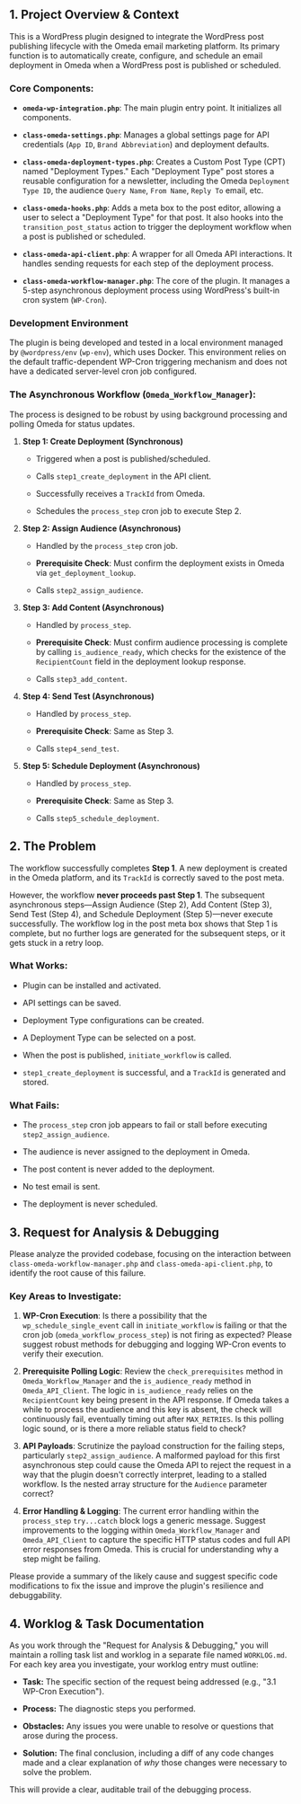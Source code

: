 ## 1\. Project Overview & Context

This is a WordPress plugin designed to integrate the WordPress post publishing lifecycle with the Omeda email marketing platform. Its primary function is to automatically create, configure, and schedule an email deployment in Omeda when a WordPress post is published or scheduled.

### Core Components:

*   **`omeda-wp-integration.php`**: The main plugin entry point. It initializes all components.
    
*   **`class-omeda-settings.php`**: Manages a global settings page for API credentials (`App ID`, `Brand Abbreviation`) and deployment defaults.
    
*   **`class-omeda-deployment-types.php`**: Creates a Custom Post Type (CPT) named "Deployment Types." Each "Deployment Type" post stores a reusable configuration for a newsletter, including the Omeda `Deployment Type ID`, the audience `Query Name`, `From Name`, `Reply To` email, etc.
    
*   **`class-omeda-hooks.php`**: Adds a meta box to the post editor, allowing a user to select a "Deployment Type" for that post. It also hooks into the `transition_post_status` action to trigger the deployment workflow when a post is published or scheduled.
    
*   **`class-omeda-api-client.php`**: A wrapper for all Omeda API interactions. It handles sending requests for each step of the deployment process.
    
*   **`class-omeda-workflow-manager.php`**: The core of the plugin. It manages a 5-step asynchronous deployment process using WordPress's built-in cron system (`WP-Cron`).
    

### Development Environment

The plugin is being developed and tested in a local environment managed by `@wordpress/env` (`wp-env`), which uses Docker. This environment relies on the default traffic-dependent WP-Cron triggering mechanism and does not have a dedicated server-level cron job configured.

### The Asynchronous Workflow (`Omeda_Workflow_Manager`):

The process is designed to be robust by using background processing and polling Omeda for status updates.

1.  **Step 1: Create Deployment (Synchronous)**
    
    *   Triggered when a post is published/scheduled.
        
    *   Calls `step1_create_deployment` in the API client.
        
    *   Successfully receives a `TrackId` from Omeda.
        
    *   Schedules the `process_step` cron job to execute Step 2.
        
2.  **Step 2: Assign Audience (Asynchronous)**
    
    *   Handled by the `process_step` cron job.
        
    *   **Prerequisite Check**: Must confirm the deployment exists in Omeda via `get_deployment_lookup`.
        
    *   Calls `step2_assign_audience`.
        
3.  **Step 3: Add Content (Asynchronous)**
    
    *   Handled by `process_step`.
        
    *   **Prerequisite Check**: Must confirm audience processing is complete by calling `is_audience_ready`, which checks for the existence of the `RecipientCount` field in the deployment lookup response.
        
    *   Calls `step3_add_content`.
        
4.  **Step 4: Send Test (Asynchronous)**
    
    *   Handled by `process_step`.
        
    *   **Prerequisite Check**: Same as Step 3.
        
    *   Calls `step4_send_test`.
        
5.  **Step 5: Schedule Deployment (Asynchronous)**
    
    *   Handled by `process_step`.
        
    *   **Prerequisite Check**: Same as Step 3.
        
    *   Calls `step5_schedule_deployment`.
        

## 2\. The Problem

The workflow successfully completes **Step 1**. A new deployment is created in the Omeda platform, and its `TrackId` is correctly saved to the post meta.

However, the workflow **never proceeds past Step 1**. The subsequent asynchronous steps—Assign Audience (Step 2), Add Content (Step 3), Send Test (Step 4), and Schedule Deployment (Step 5)—never execute successfully. The workflow log in the post meta box shows that Step 1 is complete, but no further logs are generated for the subsequent steps, or it gets stuck in a retry loop.

### What Works:

*   Plugin can be installed and activated.
    
*   API settings can be saved.
    
*   Deployment Type configurations can be created.
    
*   A Deployment Type can be selected on a post.
    
*   When the post is published, `initiate_workflow` is called.
    
*   `step1_create_deployment` is successful, and a `TrackId` is generated and stored.
    

### What Fails:

*   The `process_step` cron job appears to fail or stall before executing `step2_assign_audience`.
    
*   The audience is never assigned to the deployment in Omeda.
    
*   The post content is never added to the deployment.
    
*   No test email is sent.
    
*   The deployment is never scheduled.
    

## 3\. Request for Analysis & Debugging

Please analyze the provided codebase, focusing on the interaction between `class-omeda-workflow-manager.php` and `class-omeda-api-client.php`, to identify the root cause of this failure.

### Key Areas to Investigate:

1.  **WP-Cron Execution**: Is there a possibility that the `wp_schedule_single_event` call in `initiate_workflow` is failing or that the cron job (`omeda_workflow_process_step`) is not firing as expected? Please suggest robust methods for debugging and logging WP-Cron events to verify their execution.
    
2.  **Prerequisite Polling Logic**: Review the `check_prerequisites` method in `Omeda_Workflow_Manager` and the `is_audience_ready` method in `Omeda_API_Client`. The logic in `is_audience_ready` relies on the `RecipientCount` key being present in the API response. If Omeda takes a while to process the audience and this key is absent, the check will continuously fail, eventually timing out after `MAX_RETRIES`. Is this polling logic sound, or is there a more reliable status field to check?
    
3.  **API Payloads**: Scrutinize the payload construction for the failing steps, particularly `step2_assign_audience`. A malformed payload for this first asynchronous step could cause the Omeda API to reject the request in a way that the plugin doesn't correctly interpret, leading to a stalled workflow. Is the nested array structure for the `Audience` parameter correct?
    
4.  **Error Handling & Logging**: The current error handling within the `process_step` `try...catch` block logs a generic message. Suggest improvements to the logging within `Omeda_Workflow_Manager` and `Omeda_API_Client` to capture the specific HTTP status codes and full API error responses from Omeda. This is crucial for understanding why a step might be failing.
    

Please provide a summary of the likely cause and suggest specific code modifications to fix the issue and improve the plugin's resilience and debuggability.

## 4\. Worklog & Task Documentation

As you work through the "Request for Analysis & Debugging," you will maintain a rolling task list and worklog in a separate file named `WORKLOG.md`. For each key area you investigate, your worklog entry must outline:

*   **Task:** The specific section of the request being addressed (e.g., "3.1 WP-Cron Execution").
    
*   **Process:** The diagnostic steps you performed.
    
*   **Obstacles:** Any issues you were unable to resolve or questions that arose during the process.
    
*   **Solution:** The final conclusion, including a diff of any code changes made and a clear explanation of _why_ those changes were necessary to solve the problem.
    

This will provide a clear, auditable trail of the debugging process.